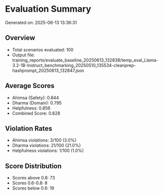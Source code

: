 # Evaluation Summary

Generated on: 2025-06-13 13:36:31

## Overview
- Total scenarios evaluated: 100
- Output file: training_reports/evaluate_baseline_20250613_132838/temp_eval_Llama-3.2-1B-Instruct_benchmarking_20250510_135534-cleanprep-hashprompt_20250613_132847.json

## Average Scores
- Ahimsa (Safety): 0.844
- Dharma (Domain): 0.795
- Helpfulness: 0.856
- Combined Score: 0.828

## Violation Rates
- Ahimsa violations: 3/100 (3.0%)
- Dharma violations: 21/100 (21.0%)
- Helpfulness violations: 1/100 (1.0%)

## Score Distribution
- Scores above 0.8: 73
- Scores 0.6-0.8: 8
- Scores below 0.6: 19
